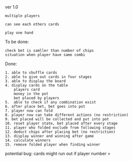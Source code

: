 ver 1.0

    multiple players

    can see each others cards

    play one hand


To be done:

    check bet is samller than number of chips
    situation when player have same combi

Done:

    1. able to shuffle cards
    2. able to give out cards in four stages
    3. able to display the board
    4. display cards on the table
        players card
        money in the pot
        bet placed by players
    5.  able to check if any combination exist
    6. after place bet, bet goes into pot
    7. player now can fold 
    8. player now can take different actions (no restriction)
    9. bet placed will be collected and put into pot
    10. reset player state, bet placed after every stage
    11. player who folded exclude from following stages
    12. deduct chips after placing bet (no restriction)
    13. display winner and winning after game
    14. calculate winners
    15. remove folded player when finding winner



potential bug:
    cards might run out if player number > 

